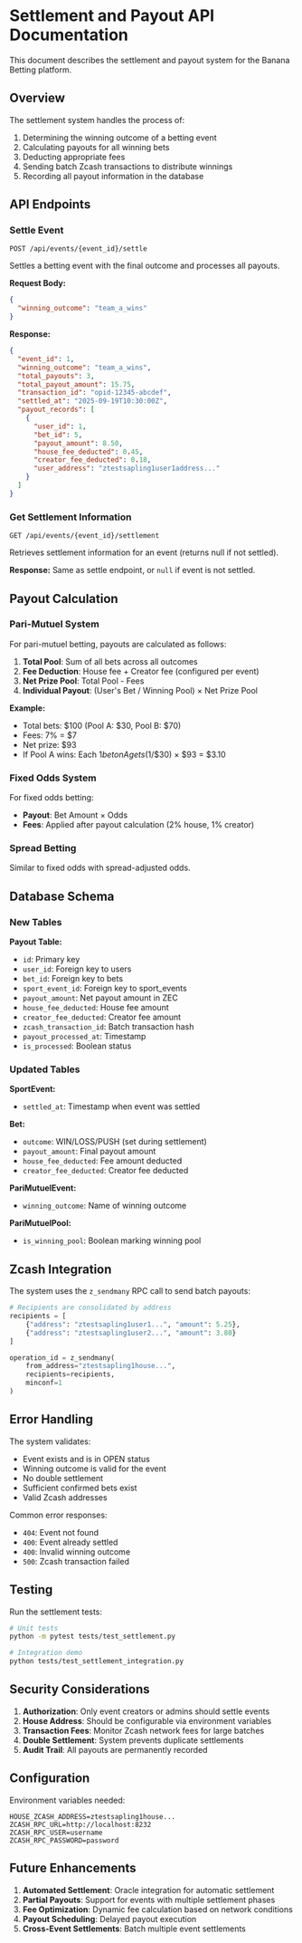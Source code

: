 # Settlement and Payout API Documentation

This document describes the settlement and payout system for the Banana Betting platform.

## Overview

The settlement system handles the process of:
1. Determining the winning outcome of a betting event
2. Calculating payouts for all winning bets
3. Deducting appropriate fees
4. Sending batch Zcash transactions to distribute winnings
5. Recording all payout information in the database

## API Endpoints

### Settle Event
```
POST /api/events/{event_id}/settle
```

Settles a betting event with the final outcome and processes all payouts.

**Request Body:**
```json
{
  "winning_outcome": "team_a_wins"
}
```

**Response:**
```json
{
  "event_id": 1,
  "winning_outcome": "team_a_wins",
  "total_payouts": 3,
  "total_payout_amount": 15.75,
  "transaction_id": "opid-12345-abcdef",
  "settled_at": "2025-09-19T10:30:00Z",
  "payout_records": [
    {
      "user_id": 1,
      "bet_id": 5,
      "payout_amount": 8.50,
      "house_fee_deducted": 0.45,
      "creator_fee_deducted": 0.18,
      "user_address": "ztestsapling1user1address..."
    }
  ]
}
```

### Get Settlement Information
```
GET /api/events/{event_id}/settlement
```

Retrieves settlement information for an event (returns null if not settled).

**Response:** Same as settle endpoint, or `null` if event is not settled.

## Payout Calculation

### Pari-Mutuel System

For pari-mutuel betting, payouts are calculated as follows:

1. **Total Pool**: Sum of all bets across all outcomes
2. **Fee Deduction**: House fee + Creator fee (configured per event)
3. **Net Prize Pool**: Total Pool - Fees
4. **Individual Payout**: (User's Bet / Winning Pool) × Net Prize Pool

**Example:**
- Total bets: $100 (Pool A: $30, Pool B: $70)
- Fees: 7% = $7
- Net prize: $93
- If Pool A wins: Each $1 bet on A gets ($1/$30) × $93 = $3.10

### Fixed Odds System

For fixed odds betting:
- **Payout**: Bet Amount × Odds
- **Fees**: Applied after payout calculation (2% house, 1% creator)

### Spread Betting

Similar to fixed odds with spread-adjusted odds.

## Database Schema

### New Tables

**Payout Table:**
- `id`: Primary key
- `user_id`: Foreign key to users
- `bet_id`: Foreign key to bets  
- `sport_event_id`: Foreign key to sport_events
- `payout_amount`: Net payout amount in ZEC
- `house_fee_deducted`: House fee amount
- `creator_fee_deducted`: Creator fee amount
- `zcash_transaction_id`: Batch transaction hash
- `payout_processed_at`: Timestamp
- `is_processed`: Boolean status

### Updated Tables

**SportEvent:**
- `settled_at`: Timestamp when event was settled

**Bet:**
- `outcome`: WIN/LOSS/PUSH (set during settlement)
- `payout_amount`: Final payout amount
- `house_fee_deducted`: Fee amount deducted
- `creator_fee_deducted`: Creator fee deducted

**PariMutuelEvent:**
- `winning_outcome`: Name of winning outcome

**PariMutuelPool:**
- `is_winning_pool`: Boolean marking winning pool

## Zcash Integration

The system uses the `z_sendmany` RPC call to send batch payouts:

```python
# Recipients are consolidated by address
recipients = [
    {"address": "ztestsapling1user1...", "amount": 5.25},
    {"address": "ztestsapling1user2...", "amount": 3.80}
]

operation_id = z_sendmany(
    from_address="ztestsapling1house...",
    recipients=recipients,
    minconf=1
)
```

## Error Handling

The system validates:
- Event exists and is in OPEN status
- Winning outcome is valid for the event
- No double settlement
- Sufficient confirmed bets exist
- Valid Zcash addresses

Common error responses:
- `404`: Event not found
- `400`: Event already settled
- `400`: Invalid winning outcome
- `500`: Zcash transaction failed

## Testing

Run the settlement tests:

```bash
# Unit tests
python -m pytest tests/test_settlement.py

# Integration demo
python tests/test_settlement_integration.py
```

## Security Considerations

1. **Authorization**: Only event creators or admins should settle events
2. **House Address**: Should be configurable via environment variables
3. **Transaction Fees**: Monitor Zcash network fees for large batches
4. **Double Settlement**: System prevents duplicate settlements
5. **Audit Trail**: All payouts are permanently recorded

## Configuration

Environment variables needed:
```
HOUSE_ZCASH_ADDRESS=ztestsapling1house...
ZCASH_RPC_URL=http://localhost:8232
ZCASH_RPC_USER=username
ZCASH_RPC_PASSWORD=password
```

## Future Enhancements

1. **Automated Settlement**: Oracle integration for automatic settlement
2. **Partial Payouts**: Support for events with multiple settlement phases
3. **Fee Optimization**: Dynamic fee calculation based on network conditions
4. **Payout Scheduling**: Delayed payout execution
5. **Cross-Event Settlements**: Batch multiple event settlements
